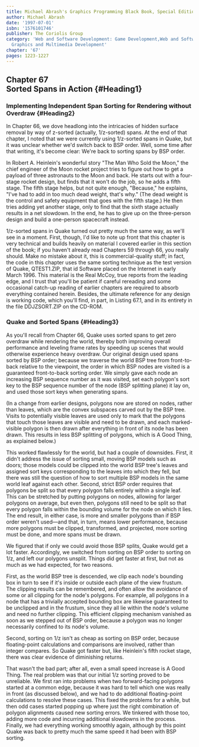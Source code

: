 ```yaml
---
title: Michael Abrash's Graphics Programming Black Book, Special Edition
author: Michael Abrash
date: '1997-07-01'
isbn: '1576101746'
publisher: The Coriolis Group
category: 'Web and Software Development: Game Development,Web and Software Development:
  Graphics and Multimedia Development'
chapter: '67'
pages: 1223-1227
---
```


Chapter 67\
 Sorted Spans in Action {#Heading1}
-----------------------

### Implementing Independent Span Sorting for Rendering without Overdraw {#Heading2}

In Chapter 66, we dove headlong into the intricacies of hidden surface
removal by way of z-sorted (actually, 1/z-sorted) spans. At the end of
that chapter, I noted that we were currently using 1/z-sorted spans in
Quake, but it was unclear whether we'd switch back to BSP order. Well,
some time after that writing, it's become clear: We're back to sorting
spans by BSP order.

In Robert A. Heinlein's wonderful story "The Man Who Sold the Moon," the
chief engineer of the Moon rocket project tries to figure out how to get
a payload of three astronauts to the Moon and back. He starts out with a
four-stage rocket design, but finds that it won't do the job, so he adds
a fifth stage. The fifth stage helps, but not quite enough, "Because,"
he explains, "I've had to add in too much dead weight, that's why." (The
dead weight is the control and safety equipment that goes with the fifth
stage.) He then tries adding yet another stage, only to find that the
sixth stage actually results in a net slowdown. In the end, he has to
give up on the three-person design and build a one-person spacecraft
instead.

1/z-sorted spans in Quake turned out pretty much the same way, as we'll
see in a moment. First, though, I'd like to note up front that this
chapter is very technical and builds heavily on material I covered
earlier in this section of the book; if you haven't already read
Chapters 59 through 66, you really should. Make no mistake about it,
this is commercial-quality stuff; in fact, the code in this chapter uses
the same sorting technique as the test version of Quake, QTEST1.ZIP,
that id Software placed on the Internet in early March 1996. This
material is the Real McCoy, true reports from the leading edge, and I
trust that you'll be patient if careful rereading and some occasional
catch-up reading of earlier chapters are required to absorb everything
contained herein. Besides, the ultimate reference for any design is
working code, which you'll find, in part, in Listing 67.1, and in its
entirety in the file DDJZSORT.ZIP on the CD-ROM.

### Quake and Sorted Spans {#Heading3}

As you'll recall from Chapter 66, Quake uses sorted spans to get zero
overdraw while rendering the world, thereby both improving overall
performance and leveling frame rates by speeding up scenes that would
otherwise experience heavy overdraw. Our original design used spans
sorted by BSP order; because we traverse the world BSP tree from
front-to-back relative to the viewpoint, the order in which BSP nodes
are visited is a guaranteed front-to-back sorting order. We simply gave
each node an increasing BSP sequence number as it was visited, set each
polygon's sort key to the BSP sequence number of the node (BSP splitting
plane) it lay on, and used those sort keys when generating spans.

(In a change from earlier designs, polygons now are stored on nodes,
rather than leaves, which are the convex subspaces carved out by the BSP
tree. Visits to potentially visible leaves are used only to mark that
the polygons that touch those leaves are visible and need to be drawn,
and each marked-visible polygon is then drawn after everything in front
of its node has been drawn. This results in less BSP splitting of
polygons, which is A Good Thing, as explained below.)

This worked flawlessly for the world, but had a couple of downsides.
First, it didn't address the issue of sorting small, moving BSP models
such as doors; those models could be clipped into the world BSP tree's
leaves and assigned sort keys corresponding to the leaves into which
they fell, but there was still the question of how to sort multiple BSP
models in the same world leaf against each other. Second, strict BSP
order requires that polygons be split so that every polygon falls
entirely within a single leaf. This can be stretched by putting polygons
on nodes, allowing for larger polygons on average, but even then,
polygons still need to be split so that every polygon falls within the
bounding volume for the node on which it lies. The end result, in either
case, is more and smaller polygons than if BSP order weren't used—and
that, in turn, means lower performance, because more polygons must be
clipped, transformed, and projected, more sorting must be done, and more
spans must be drawn.

We figured that if only we could avoid those BSP splits, Quake would get
a lot faster. Accordingly, we switched from sorting on BSP order to
sorting on 1/z, and left our polygons unsplit. Things did get faster at
first, but not as much as we had expected, for two reasons.

First, as the world BSP tree is descended, we clip each node's bounding
box in turn to see if it's inside or outside each plane of the view
frustum. The clipping results can be remembered, and often allow the
avoidance of some or all clipping for the node's polygons. For example,
all polygons in a node that has a trivially accepted bounding box are
likewise guaranteed to be unclipped and in the frustum, since they all
lie within the node's volume and need no further clipping. This
efficient clipping mechanism vanished as soon as we stepped out of BSP
order, because a polygon was no longer necessarily confined to its
node's volume.

Second, sorting on 1/z isn't as cheap as sorting on BSP order, because
floating-point calculations and comparisons are involved, rather than
integer compares. So Quake got faster but, like Heinlein's fifth rocket
stage, there was clear evidence of diminishing returns.

That wasn't the bad part; after all, even a small speed increase is A
Good Thing. The real problem was that our initial 1/z sorting proved to
be unreliable. We first ran into problems when two forward-facing
polygons started at a common edge, because it was hard to tell which one
was really in front (as discussed below), and we had to do additional
floating-point calculations to resolve these cases. This fixed the
problems for a while, but then odd cases started popping up where just
the right combination of polygon alignments caused new sorting errors.
We tinkered with those too, adding more code and incurring additional
slowdowns in the process. Finally, we had everything working smoothly
again, although by this point Quake was back to pretty much the same
speed it had been with BSP sorting.
